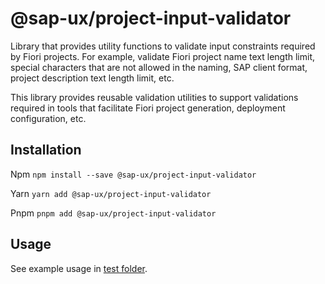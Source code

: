 # @sap-ux/project-input-validator
Library that provides utility functions to validate input constraints required by Fiori projects.
For example, validate Fiori project name text length limit, special characters that are not allowed
in the naming, SAP client format, project description text length limit, etc.

This library provides reusable validation utilities to support validations required in tools that facilitate
Fiori project generation, deployment configuration, etc. 

## Installation
Npm
`npm install --save @sap-ux/project-input-validator`

Yarn
`yarn add @sap-ux/project-input-validator`

Pnpm
`pnpm add @sap-ux/project-input-validator`

## Usage
See example usage in [test folder](./test/validators.test.ts).

